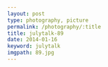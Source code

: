 ```yaml
---
layout: post
type: photography, picture
permalink: /photography/:title
title: julytalk-89
date: 2014-01-16
keyword: julytalk
imgpath: 89.jpg
---
```



